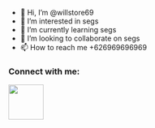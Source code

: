 - 👋 Hi, I’m @willstore69
- 👀 I’m interested in segs
- 🌱 I’m currently learning segs
- 💞️ I’m looking to collaborate on segs
- 📫 How to reach me +626969696969

<h3 align="left">Connect with me:</h3>
<p align="left">
<a href="https://t.me/user_legend" target="blank"><img align="center" src="https://encrypted-tbn0.gstatic.com/images?q=tbn:ANd9GcS2SF2L2dLlzXCo08rwQkoN-CSc--18rvf-Qw&usqp=CAU" alt="" height="69" width="69" /></a>
</p>
